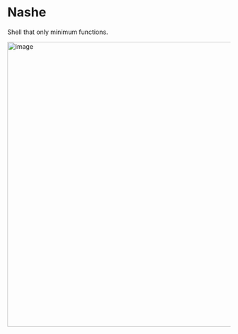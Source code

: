 # Nashe
Shell that only minimum functions.

<img width="644" alt="image" src="https://github.com/user-attachments/assets/9ef45468-f2c3-425d-9e7a-3bc3948e7ed5">
